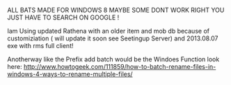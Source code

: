ALL BATS MADE FOR WINDOWS 8 MAYBE SOME DONT WORK RIGHT YOU JUST HAVE TO SEARCH ON GOOGLE !






Iam Using updated Rathena with an older item and mob db because of customiziation ( will update it soon see Seetingup Server) and 2013.08.07 exe with rms full client!



Anotherway like the Prefix add batch would be the Windoes Function look here:
http://www.howtogeek.com/111859/how-to-batch-rename-files-in-windows-4-ways-to-rename-multiple-files/
